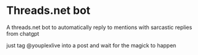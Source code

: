 # Threads.net bot
A threads.net bot to automatically reply to mentions with sarcastic replies
from chatgpt

just tag @youplexlive into a post and wait for the magick to happen
